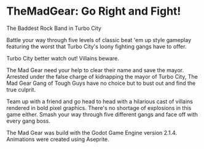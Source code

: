 # TheMadGear: Go Right and Fight!

The Baddest Rock Band in Turbo City

Battle your way through five levels of classic beat 'em up style gameplay featuring the worst that Turbo City's loony fighting gangs have to offer.

Turbo City better watch out! Villains beware.

The Mad Gear need your help to clear their name and save the mayor. Arrested under the false charge of kidnapping the mayor of Turbo City, The Mad Gear Gang of Tough Guys have no choice but to bust out and find the true culprit.

Team up with a friend and go head to head with a hilarious cast of villains rendered in bold pixel graphics. There's no shortage of explosions in this game either. Smash your way through five different gangs and face off with every gang boss.

The Mad Gear was build with the Godot Game Engine version 2.1.4. Animations were created using Aseprite.
